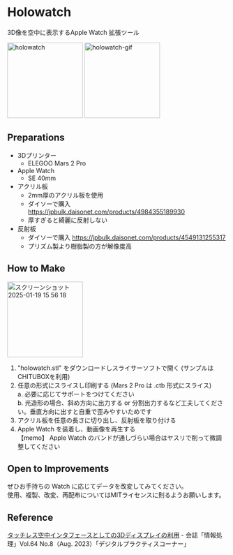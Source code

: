 # Holowatch
3D像を空中に表示するApple Watch 拡張ツール

<img width="173" alt="holowatch" src="https://github.com/user-attachments/assets/52b2e76e-26d8-48bf-bbcf-25c5c67872a6"/>

<img width="173" alt="holowatch-gif" src="https://github.com/user-attachments/assets/ded59768-1e19-4e05-bebe-f703ca3249a9"/>

## Preparations
- 3Dプリンター
  - ELEGOO Mars 2 Pro
- Apple Watch 
  - SE 40mm
- アクリル板
  - 2mm厚のアクリル板を使用
  - ダイソーで購入 https://jpbulk.daisonet.com/products/4984355189930
  - 厚すぎると綺麗に反射しない
- 反射板
  - ダイソーで購入 https://jpbulk.daisonet.com/products/4549131255317
  - プリズム製より樹脂製の方が解像度高

## How to Make
<img width="173" alt="スクリーンショット 2025-01-19 15 56 18" src="https://github.com/user-attachments/assets/c9ef80e1-0911-4f48-956f-9a92aa1c3078" />

1. "holowatch.stl" をダウンロードしスライサーソフトで開く (サンプルはCHITUBOXを利用)
2. 任意の形式にスライスし印刷する (Mars 2 Pro は .ctb 形式にスライス)   
  a. 必要に応じてサポートをつけてください  
  b. 光造形の場合、斜め方向に出力する or 分割出力するなど工夫してください。垂直方向に出すと自重で歪みやすいためです
3. アクリル板を任意の長さに切り出し、反射板を取り付ける
4. Apple Watch を装着し、動画像を再生する  
【memo】 Apple Watch のバンドが通しづらい場合はヤスリで削って微調整してください

## Open to Improvements
ぜひお手持ちの Watch に応じてデータを改変してみてください。  
使用、複製、改変、再配布についてはMITライセンスに則るようお願いします。

## Reference
[タッチレス空中インタフェースとしての3Dディスプレイの利用](https://www.ipsj.or.jp/dp/contents/publication/55/S1403-S07.html) - 会誌「情報処理」Vol.64 No.8（Aug. 2023）「デジタルプラクティスコーナー」
